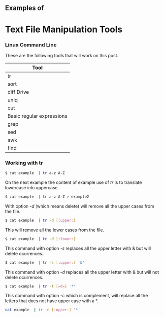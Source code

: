 ## Examples of
# Text File Manipulation Tools

### Linux Command Line

These are the following tools that will work on this post.

| Tool |
| ------ |
| tr |
| sort | 
| diff Drive |
| uniq | 
| cut | 
| Basic regular expressions | 
| grep | 
| sed | 
| awk |
| find | 


### Working with tr

```sh
$ cat example  | tr a-z A-Z
```

On the next example the content of example use of *tr* is to translate lowercase into uppercase.

```sh
$ cat example  | tr a-z A-Z > example2
```

With option *-d* (which means delete) will remove all the upper cases from the file.
```sh
$ cat example  | tr -d [:upper:]
```

This will remove all the lower cases from the file.
```sh
$ cat example  | tr -d [:lower:]
```

This command with option *-s* replaces all the upper letter with & but will delete ocurrences.
```sh
$ cat example  | tr -s [:upper:] '&'
```

This command with option *-d* replaces all the upper letter with & but will not delete ocurrences.
```sh
$ cat example  | tr -t [=d=] '*'
```

This command with option *-c* which is complement, will replace all the letters that does not have upper case with a *.

 ```sh
 cat example  | tr -c [:upper:] '*'
```
